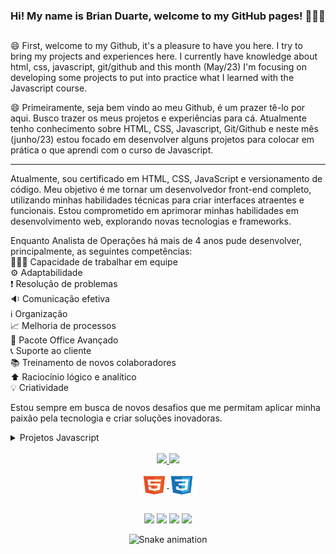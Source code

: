 ### Hi! My name is Brian Duarte, welcome to my GitHub pages! 👋👨‍💻 
##

😄 First, welcome to my Github, it's a pleasure to have you here. I try to bring my projects and experiences here.
I currently have knowledge about html, css, javascript, git/github and this month (May/23) I'm focusing on developing some projects to put into practice what I learned with the Javascript course.

😄 Primeiramente, seja bem vindo ao meu Github, é um prazer tê-lo por aqui. Busco trazer os meus projetos e experiências para cá. 
Atualmente tenho conhecimento sobre HTML, CSS, Javascript, Git/Github e neste mês (junho/23) estou focado em desenvolver alguns projetos para colocar em prática o que aprendi com o curso de Javascript.

<hr>

Atualmente, sou certificado em HTML, CSS, JavaScript e versionamento de código. Meu objetivo é me tornar um desenvolvedor front-end completo, utilizando minhas habilidades técnicas para criar interfaces atraentes e funcionais. Estou comprometido em aprimorar minhas habilidades em desenvolvimento web, explorando novas tecnologias e frameworks.

Enquanto Analista de Operações há mais de 4 anos pude desenvolver, principalmente, as seguintes competências:<br>
👨‍👩‍👦 Capacidade de trabalhar em equipe <br>
⚙️ Adaptabilidade <br>
❗ Resolução de problemas <br>
🔉 Comunicação efetiva <br>
ℹ️  Organização <br>
📈 Melhoria de processos <br>
📑 Pacote Office Avançado <br>
📞 Suporte ao cliente <br>
📚 Treinamento de novos colaboradores <br>
⬆️ Raciocínio lógico e analítico <br>
💡 Criatividade


Estou sempre em busca de novos desafios que me permitam aplicar minha paixão pela tecnologia e criar soluções inovadoras.

<details>

<summary> Projetos Javascript</summary>
<br>
<li><a href="https://brianmduarte.github.io/projeto_hamburgueria/" target="_blank">Carrinho de compras 🛒 - Projeto hamburgueria</a>
</li><br>

<li><a href="https://brianmduarte.github.io/urna_eletronica/" target="_blank"> Urna eletrônica 📊 </a></li> <br>
<li><a href="https://brianmduarte.github.io/projeto-Slider/"> Slider Show 🎦 </a></li> <br>
<li><a href="https://brianmduarte.github.io/validador_de_formularios/" target="_blank"> Validador de formulário 📑 </a></li>

</details>
<br>
<div align="center">
  <a href="https://github.com/brianmduarte">
  <img height="180em" src="https://github-readme-stats.vercel.app/api?username=brianmduarte&show_icons=true&theme=merko&include_all_commits=true&count_private=true"/>
  <img height="180em" src="https://github-readme-stats.vercel.app/api/top-langs/?username=brianmduarte&layout=compact&langs_count=7&theme=merko"/>
    
<div style="display: inline_block"><br>    
  <img align="center" alt="Rafa-HTML" height="30" width="40" src="https://raw.githubusercontent.com/devicons/devicon/master/icons/html5/html5-original.svg">
  <img align="center" alt="Rafa-CSS" height="30" width="40" src="https://raw.githubusercontent.com/devicons/devicon/master/icons/css3/css3-original.svg">
</div>
    
 ##
    
 <div> 
  <a href="https://instagram.com/brian_mduarte" target="_blank"><img src="https://img.shields.io/badge/-Instagram-%23E4405F?style=for-the-badge&logo=instagram&logoColor=white" target="_blank"></a> 
  <a href = "mailto:contatobraianmucioduarte@gmail.com"><img src="https://img.shields.io/badge/-Gmail-%23333?style=for-the-badge&logo=gmail&logoColor=white" target="_blank"></a>
  <a href="https://web.telegram.org/z/#-1752101086" target="_blank"><img src="https://img.shields.io/badge/Telegram-2CA5E0?style=for-the-badge&logo=telegram&logoColor=white" target="_blank"></a> 
   <a href="https://www.linkedin.com/in/brian-m%C3%BAcio-duarte-1b5749163/" target="_blank"><img src="https://img.shields.io/badge/-LinkedIn-%230077B5?style=for-the-badge&logo=linkedin&logoColor=white" target="_blank"></a>
   
 
 
![Snake animation](https://github.com/brianmduarte/brianmduarte/blob/output/github-contribution-grid-snake.svg)
 
</div>   
